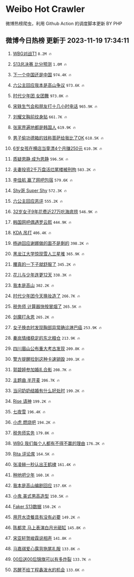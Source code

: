 # Weibo Hot Crawler 



微博热榜爬虫，利用 Github Action 的调度脚本更新 BY PHP 


## 微博今日热榜 更新于 2023-11-19 17:34:11 
1. [WBG对战T1](https://s.weibo.com/weibo?q=%23WBG%E5%AF%B9%E6%88%98T1%23&t=31&band_rank=1&Refer=top) `8.2M 🔥` 

1. [S13总决赛 比分预测](https://s.weibo.com/weibo?q=S13%E6%80%BB%E5%86%B3%E8%B5%9B%20%E6%AF%94%E5%88%86%E9%A2%84%E6%B5%8B&t=31&band_rank=2&Refer=top) `1.0M 🔥` 

1. [下一个中国还是中国](https://s.weibo.com/weibo?q=%23%E4%B8%8B%E4%B8%80%E4%B8%AA%E4%B8%AD%E5%9B%BD%E8%BF%98%E6%98%AF%E4%B8%AD%E5%9B%BD%23&t=31&band_rank=3&Refer=top) `974.4K 🔥` 

1. [六公主回应我本是高山争议](https://s.weibo.com/weibo?q=%23%E5%85%AD%E5%85%AC%E4%B8%BB%E5%9B%9E%E5%BA%94%E6%88%91%E6%9C%AC%E6%98%AF%E9%AB%98%E5%B1%B1%E4%BA%89%E8%AE%AE%23&t=31&band_rank=4&Refer=top) `973.6K 🔥` 

1. [时代少年团 女团舞](https://s.weibo.com/weibo?q=%E6%97%B6%E4%BB%A3%E5%B0%91%E5%B9%B4%E5%9B%A2%20%E5%A5%B3%E5%9B%A2%E8%88%9E&t=31&band_rank=5&Refer=top) `973.0K 🔥` 

1. [宋轶生气会和朋友打十几小时电话](https://s.weibo.com/weibo?q=%23%E5%AE%8B%E8%BD%B6%E7%94%9F%E6%B0%94%E4%BC%9A%E5%92%8C%E6%9C%8B%E5%8F%8B%E6%89%93%E5%8D%81%E5%87%A0%E5%B0%8F%E6%97%B6%E7%94%B5%E8%AF%9D%23&t=31&band_rank=6&Refer=top) `965.9K 🔥` 

1. [刘耀文胸前纹身贴](https://s.weibo.com/weibo?q=%23%E5%88%98%E8%80%80%E6%96%87%E8%83%B8%E5%89%8D%E7%BA%B9%E8%BA%AB%E8%B4%B4%23&t=31&band_rank=7&Refer=top) `661.7K 🔥` 

1. [张家界遍地都是韩国人](https://s.weibo.com/weibo?q=%23%E5%BC%A0%E5%AE%B6%E7%95%8C%E9%81%8D%E5%9C%B0%E9%83%BD%E6%98%AF%E9%9F%A9%E5%9B%BD%E4%BA%BA%23&t=31&band_rank=8&Refer=top) `619.9K 🔥` 

1. [男子偷功德箱的钱称菩萨给我比了OK](https://s.weibo.com/weibo?q=%23%E7%94%B7%E5%AD%90%E5%81%B7%E5%8A%9F%E5%BE%B7%E7%AE%B1%E7%9A%84%E9%92%B1%E7%A7%B0%E8%8F%A9%E8%90%A8%E7%BB%99%E6%88%91%E6%AF%94%E4%BA%86OK%23&t=31&band_rank=9&Refer=top) `618.5K 🔥` 

1. [6岁女孩在横店当童漂4个月赚250元](https://s.weibo.com/weibo?q=%236%E5%B2%81%E5%A5%B3%E5%AD%A9%E5%9C%A8%E6%A8%AA%E5%BA%97%E5%BD%93%E7%AB%A5%E6%BC%824%E4%B8%AA%E6%9C%88%E8%B5%9A250%E5%85%83%23&t=31&band_rank=10&Refer=top) `610.3K 🔥` 

1. [质疑恩静 成为恩静](https://s.weibo.com/weibo?q=%E8%B4%A8%E7%96%91%E6%81%A9%E9%9D%99%20%E6%88%90%E4%B8%BA%E6%81%A9%E9%9D%99&t=31&band_rank=11&Refer=top) `596.5K 🔥` 

1. [夫妻投资2千万盘活烂尾楼被刑拘](https://s.weibo.com/weibo?q=%23%E5%A4%AB%E5%A6%BB%E6%8A%95%E8%B5%842%E5%8D%83%E4%B8%87%E7%9B%98%E6%B4%BB%E7%83%82%E5%B0%BE%E6%A5%BC%E8%A2%AB%E5%88%91%E6%8B%98%23&t=31&band_rank=12&Refer=top) `583.2K 🔥` 

1. [李佳航 赢了网吧包宿](https://s.weibo.com/weibo?q=%E6%9D%8E%E4%BD%B3%E8%88%AA%20%E8%B5%A2%E4%BA%86%E7%BD%91%E5%90%A7%E5%8C%85%E5%AE%BF&t=31&band_rank=13&Refer=top) `579.6K 🔥` 

1. [Shy哥 Super Shy](https://s.weibo.com/weibo?q=Shy%E5%93%A5%20Super%20Shy&t=31&band_rank=14&Refer=top) `572.3K 🔥` 

1. [六公主回应恶评](https://s.weibo.com/weibo?q=%23%E5%85%AD%E5%85%AC%E4%B8%BB%E5%9B%9E%E5%BA%94%E6%81%B6%E8%AF%84%23&t=31&band_rank=15&Refer=top) `555.2K 🔥` 

1. [32岁女子9年花费近27万吃海底捞](https://s.weibo.com/weibo?q=%2332%E5%B2%81%E5%A5%B3%E5%AD%909%E5%B9%B4%E8%8A%B1%E8%B4%B9%E8%BF%9127%E4%B8%87%E5%90%83%E6%B5%B7%E5%BA%95%E6%8D%9E%23&t=31&band_rank=16&Refer=top) `546.9K 🔥` 

1. [韩国网吧偶遇罗云熙](https://s.weibo.com/weibo?q=%23%E9%9F%A9%E5%9B%BD%E7%BD%91%E5%90%A7%E5%81%B6%E9%81%87%E7%BD%97%E4%BA%91%E7%86%99%23&t=31&band_rank=17&Refer=top) `444.9K 🔥` 

1. [KDA 吊打](https://s.weibo.com/weibo?q=KDA%20%E5%90%8A%E6%89%93&t=31&band_rank=18&Refer=top) `406.4K 🔥` 

1. [杨迪回应谢娜做的面不是剩的](https://s.weibo.com/weibo?q=%23%E6%9D%A8%E8%BF%AA%E5%9B%9E%E5%BA%94%E8%B0%A2%E5%A8%9C%E5%81%9A%E7%9A%84%E9%9D%A2%E4%B8%8D%E6%98%AF%E5%89%A9%E7%9A%84%23&t=31&band_rank=19&Refer=top) `398.2K 🔥` 

1. [黑龙江大学惊现雪人三星堆](https://s.weibo.com/weibo?q=%23%E9%BB%91%E9%BE%99%E6%B1%9F%E5%A4%A7%E5%AD%A6%E6%83%8A%E7%8E%B0%E9%9B%AA%E4%BA%BA%E4%B8%89%E6%98%9F%E5%A0%86%23&t=31&band_rank=20&Refer=top) `365.9K 🔥` 

1. [腰真的一下子就舒服了](https://s.weibo.com/weibo?q=%23%E8%85%B0%E7%9C%9F%E7%9A%84%E4%B8%80%E4%B8%8B%E5%AD%90%E5%B0%B1%E8%88%92%E6%9C%8D%E4%BA%86%23&t=31&band_rank=21&Refer=top) `345.2K 🔥` 

1. [花儿与少年连更12天](https://s.weibo.com/weibo?q=%23%E8%8A%B1%E5%84%BF%E4%B8%8E%E5%B0%91%E5%B9%B4%E8%BF%9E%E6%9B%B412%E5%A4%A9%23&t=31&band_rank=22&Refer=top) `338.3K 🔥` 

1. [我本是高山](https://s.weibo.com/weibo?q=%E6%88%91%E6%9C%AC%E6%98%AF%E9%AB%98%E5%B1%B1&t=31&band_rank=23&Refer=top) `302.2K 🔥` 

1. [时代少年团今天换妆造了](https://s.weibo.com/weibo?q=%23%E6%97%B6%E4%BB%A3%E5%B0%91%E5%B9%B4%E5%9B%A2%E4%BB%8A%E5%A4%A9%E6%8D%A2%E5%A6%86%E9%80%A0%E4%BA%86%23&t=31&band_rank=24&Refer=top) `266.7K 🔥` 

1. [税务师 计算器快按冒烟了](https://s.weibo.com/weibo?q=%E7%A8%8E%E5%8A%A1%E5%B8%88%20%E8%AE%A1%E7%AE%97%E5%99%A8%E5%BF%AB%E6%8C%89%E5%86%92%E7%83%9F%E4%BA%86&t=31&band_rank=25&Refer=top) `265.5K 🔥` 

1. [剑魔打永恩](https://s.weibo.com/weibo?q=%E5%89%91%E9%AD%94%E6%89%93%E6%B0%B8%E6%81%A9&t=31&band_rank=26&Refer=top) `265.2K 🔥` 

1. [女子换衣时发现胸部异常确诊淋巴癌](https://s.weibo.com/weibo?q=%23%E5%A5%B3%E5%AD%90%E6%8D%A2%E8%A1%A3%E6%97%B6%E5%8F%91%E7%8E%B0%E8%83%B8%E9%83%A8%E5%BC%82%E5%B8%B8%E7%A1%AE%E8%AF%8A%E6%B7%8B%E5%B7%B4%E7%99%8C%23&t=31&band_rank=27&Refer=top) `253.9K 🔥` 

1. [秦岚情绪稳定的东北粮仓](https://s.weibo.com/weibo?q=%E7%A7%A6%E5%B2%9A%E6%83%85%E7%BB%AA%E7%A8%B3%E5%AE%9A%E7%9A%84%E4%B8%9C%E5%8C%97%E7%B2%AE%E4%BB%93&t=31&band_rank=28&Refer=top) `213.9K 🔥` 

1. [四川眉山公布重大考古发现](https://s.weibo.com/weibo?q=%23%E5%9B%9B%E5%B7%9D%E7%9C%89%E5%B1%B1%E5%85%AC%E5%B8%83%E9%87%8D%E5%A4%A7%E8%80%83%E5%8F%A4%E5%8F%91%E7%8E%B0%23&t=31&band_rank=29&Refer=top) `209.8K 🔥` 

1. [警方提醒捡到这种卡速销毁](https://s.weibo.com/weibo?q=%23%E8%AD%A6%E6%96%B9%E6%8F%90%E9%86%92%E6%8D%A1%E5%88%B0%E8%BF%99%E7%A7%8D%E5%8D%A1%E9%80%9F%E9%94%80%E6%AF%81%23&t=31&band_rank=30&Refer=top) `209.1K 🔥` 

1. [郭碧婷参加婚礼合影](https://s.weibo.com/weibo?q=%23%E9%83%AD%E7%A2%A7%E5%A9%B7%E5%8F%82%E5%8A%A0%E5%A9%9A%E7%A4%BC%E5%90%88%E5%BD%B1%23&t=31&band_rank=31&Refer=top) `208.7K 🔥` 

1. [主题曲 半开麦](https://s.weibo.com/weibo?q=%E4%B8%BB%E9%A2%98%E6%9B%B2%20%E5%8D%8A%E5%BC%80%E9%BA%A6&t=31&band_rank=32&Refer=top) `206.7K 🔥` 

1. [当问奶奶结婚有什么好处时](https://s.weibo.com/weibo?q=%E5%BD%93%E9%97%AE%E5%A5%B6%E5%A5%B6%E7%BB%93%E5%A9%9A%E6%9C%89%E4%BB%80%E4%B9%88%E5%A5%BD%E5%A4%84%E6%97%B6&t=31&band_rank=33&Refer=top) `199.2K 🔥` 

1. [Rise 请神](https://s.weibo.com/weibo?q=Rise%20%E8%AF%B7%E7%A5%9E&t=31&band_rank=34&Refer=top) `199.2K 🔥` 

1. [七夜雪](https://s.weibo.com/weibo?q=%E4%B8%83%E5%A4%9C%E9%9B%AA&t=31&band_rank=35&Refer=top) `196.4K 🔥` 

1. [小虎 燃烧吧](https://s.weibo.com/weibo?q=%E5%B0%8F%E8%99%8E%20%E7%87%83%E7%83%A7%E5%90%A7&t=31&band_rank=36&Refer=top) `194.2K 🔥` 

1. [税务师实务](https://s.weibo.com/weibo?q=%E7%A8%8E%E5%8A%A1%E5%B8%88%E5%AE%9E%E5%8A%A1&t=31&band_rank=37&Refer=top) `179.8K 🔥` 

1. [WBG 我们每个人都有不得不赢的理由](https://s.weibo.com/weibo?q=WBG%20%E6%88%91%E4%BB%AC%E6%AF%8F%E4%B8%AA%E4%BA%BA%E9%83%BD%E6%9C%89%E4%B8%8D%E5%BE%97%E4%B8%8D%E8%B5%A2%E7%9A%84%E7%90%86%E7%94%B1&t=31&band_rank=38&Refer=top) `176.2K 🔥` 

1. [Rita 评论席](https://s.weibo.com/weibo?q=Rita%20%E8%AF%84%E8%AE%BA%E5%B8%AD&t=31&band_rank=39&Refer=top) `164.5K 🔥` 

1. [张凌赫一秒认出王鹤棣](https://s.weibo.com/weibo?q=%23%E5%BC%A0%E5%87%8C%E8%B5%AB%E4%B8%80%E7%A7%92%E8%AE%A4%E5%87%BA%E7%8E%8B%E9%B9%A4%E6%A3%A3%23&t=31&band_rank=40&Refer=top) `161.4K 🔥` 

1. [种地吧少年](https://s.weibo.com/weibo?q=%E7%A7%8D%E5%9C%B0%E5%90%A7%E5%B0%91%E5%B9%B4&t=31&band_rank=41&Refer=top) `160.1K 🔥` 

1. [我本是高山编剧回应](https://s.weibo.com/weibo?q=%23%E6%88%91%E6%9C%AC%E6%98%AF%E9%AB%98%E5%B1%B1%E7%BC%96%E5%89%A7%E5%9B%9E%E5%BA%94%23&t=31&band_rank=42&Refer=top) `157.6K 🔥` 

1. [小鬼 美式男高造型](https://s.weibo.com/weibo?q=%E5%B0%8F%E9%AC%BC%20%E7%BE%8E%E5%BC%8F%E7%94%B7%E9%AB%98%E9%80%A0%E5%9E%8B&t=31&band_rank=43&Refer=top) `150.5K 🔥` 

1. [Faker S13数据](https://s.weibo.com/weibo?q=Faker%20S13%E6%95%B0%E6%8D%AE&t=31&band_rank=44&Refer=top) `150.2K 🔥` 

1. [用开水烫餐具有没有必要](https://s.weibo.com/weibo?q=%23%E7%94%A8%E5%BC%80%E6%B0%B4%E7%83%AB%E9%A4%90%E5%85%B7%E6%9C%89%E6%B2%A1%E6%9C%89%E5%BF%85%E8%A6%81%23&t=31&band_rank=45&Refer=top) `149.2K 🔥` 

1. [陈都灵 马上表演白月光砸缸](https://s.weibo.com/weibo?q=%E9%99%88%E9%83%BD%E7%81%B5%20%E9%A9%AC%E4%B8%8A%E8%A1%A8%E6%BC%94%E7%99%BD%E6%9C%88%E5%85%89%E7%A0%B8%E7%BC%B8&t=31&band_rank=46&Refer=top) `145.8K 🔥` 

1. [宋亚轩贺峻霖说相声](https://s.weibo.com/weibo?q=%23%E5%AE%8B%E4%BA%9A%E8%BD%A9%E8%B4%BA%E5%B3%BB%E9%9C%96%E8%AF%B4%E7%9B%B8%E5%A3%B0%23&t=31&band_rank=47&Refer=top) `141.8K 🔥` 

1. [马嘉祺爱心露背拖尾礼服](https://s.weibo.com/weibo?q=%23%E9%A9%AC%E5%98%89%E7%A5%BA%E7%88%B1%E5%BF%83%E9%9C%B2%E8%83%8C%E6%8B%96%E5%B0%BE%E7%A4%BC%E6%9C%8D%23&t=31&band_rank=48&Refer=top) `133.8K 🔥` 

1. [00后送00后锦旗可以有多炸裂](https://s.weibo.com/weibo?q=%2300%E5%90%8E%E9%80%8100%E5%90%8E%E9%94%A6%E6%97%97%E5%8F%AF%E4%BB%A5%E6%9C%89%E5%A4%9A%E7%82%B8%E8%A3%82%23&t=31&band_rank=49&Refer=top) `133.7K 🔥` 

1. [苏醒不给丁程鑫泼水的机会](https://s.weibo.com/weibo?q=%23%E8%8B%8F%E9%86%92%E4%B8%8D%E7%BB%99%E4%B8%81%E7%A8%8B%E9%91%AB%E6%B3%BC%E6%B0%B4%E7%9A%84%E6%9C%BA%E4%BC%9A%23&t=31&band_rank=50&Refer=top) `133.6K 🔥` 

